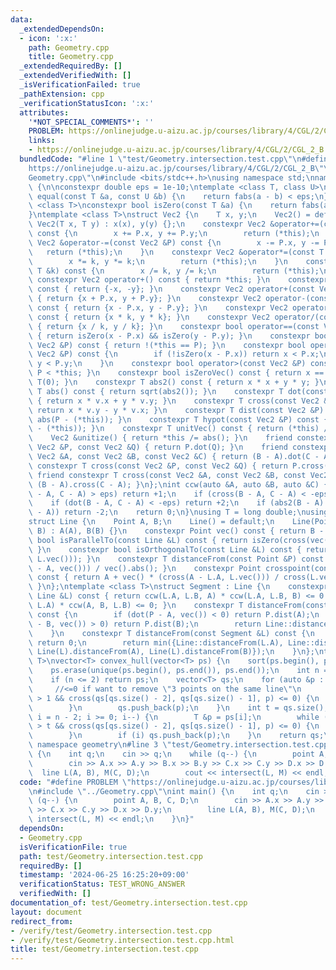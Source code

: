 ```yaml
---
data:
  _extendedDependsOn:
  - icon: ':x:'
    path: Geometry.cpp
    title: Geometry.cpp
  _extendedRequiredBy: []
  _extendedVerifiedWith: []
  _isVerificationFailed: true
  _pathExtension: cpp
  _verificationStatusIcon: ':x:'
  attributes:
    '*NOT_SPECIAL_COMMENTS*': ''
    PROBLEM: https://onlinejudge.u-aizu.ac.jp/courses/library/4/CGL/2/CGL_2_B
    links:
    - https://onlinejudge.u-aizu.ac.jp/courses/library/4/CGL/2/CGL_2_B
  bundledCode: "#line 1 \"test/Geometry.intersection.test.cpp\"\n#define PROBLEM \"\
    https://onlinejudge.u-aizu.ac.jp/courses/library/4/CGL/2/CGL_2_B\"\n#line 1 \"\
    Geometry.cpp\"\n#include <bits/stdc++.h>\nusing namespace std;\nnamespace geometry\
    \ {\n\nconstexpr double eps = 1e-10;\ntemplate <class T, class U>\nconstexpr bool\
    \ equal(const T &a, const U &b) {\n    return fabs(a - b) < eps;\n}\ntemplate\
    \ <class T>\nconstexpr bool isZero(const T &a) {\n    return fabs(a) < eps;\n\
    }\ntemplate <class T>\nstruct Vec2 {\n    T x, y;\n    Vec2() = default;\n   \
    \ Vec2(T x, T y) : x(x), y(y) {};\n    constexpr Vec2 &operator+=(const Vec2 &P)\
    \ const {\n        x += P.x, y += P.y;\n        return (*this);\n    }\n    constexpr\
    \ Vec2 &operator-=(const Vec2 &P) const {\n        x -= P.x, y -= P.y;\n     \
    \   return (*this);\n    }\n    constexpr Vec2 &operator*=(const T &k) const {\n\
    \        x *= k, y *= k;\n        return (*this);\n    }\n    constexpr Vec2 &operator/=(const\
    \ T &k) const {\n        x /= k, y /= k;\n        return (*this);\n    }\n   \
    \ constexpr Vec2 operator+() const { return *this; }\n    constexpr Vec2 operator-()\
    \ const { return {-x, -y}; }\n    constexpr Vec2 operator+(const Vec2 &P) const\
    \ { return {x + P.x, y + P.y}; }\n    constexpr Vec2 operator-(const Vec2 &P)\
    \ const { return {x - P.x, y - P.y}; }\n    constexpr Vec2 operator*(const T &k)\
    \ const { return {x * k, y * k}; }\n    constexpr Vec2 operator/(const T &k) const\
    \ { return {x / k, y / k}; }\n    constexpr bool operator==(const Vec2 &P) const\
    \ { return isZero(x - P.x) && isZero(y - P.y); }\n    constexpr bool operator!=(const\
    \ Vec2 &P) const { return !(*this == P); }\n    constexpr bool operator<(const\
    \ Vec2 &P) const {\n        if (!isZero(x - P.x)) return x < P.x;\n        return\
    \ y < P.y;\n    }\n    constexpr bool operator>(const Vec2 &P) const { return\
    \ P < *this; }\n    constexpr bool isZeroVec() const { return x == T(0) && y ==\
    \ T(0); }\n    constexpr T abs2() const { return x * x + y * y; }\n    constexpr\
    \ T abs() const { return sqrt(abs2()); }\n    constexpr T dot(const Vec2 &v) const\
    \ { return x * v.x + y * v.y; }\n    constexpr T cross(const Vec2 &v) const {\
    \ return x * v.y - y * v.x; }\n    constexpr T dist(const Vec2 &P) const { return\
    \ abs(P - (*this)); }\n    constexpr T hypot(const Vec2 &P) const { return abs2(P\
    \ - (*this)); }\n    constexpr T unitVec() const { return (*this) / abs(); }\n\
    \    Vec2 &unitize() { return *this /= abs(); }\n    friend constexpr T dot(const\
    \ Vec2 &P, const Vec2 &Q) { return P.dot(Q); }\n    friend constexpr T dot(const\
    \ Vec2 &A, const Vec2 &B, const Vec2 &C) { return (B - A).dot(C - A); }\n    friend\
    \ constexpr T cross(const Vec2 &P, const Vec2 &Q) { return P.cross(Q); }\n   \
    \ friend constexpr T cross(const Vec2 &A, const Vec2 &B, const Vec2 &C) { return\
    \ (B - A).cross(C - A); }\n};\nint ccw(auto &A, auto &B, auto &C) {\n    if (cross(B\
    \ - A, C - A) > eps) return +1;\n    if (cross(B - A, C - A) < -eps) return -1;\n\
    \    if (dot(B - A, C - A) < -eps) return +2;\n    if (abs2(B - A) + eps < abs2(C\
    \ - A)) return -2;\n    return 0;\n}\nusing T = long double;\nusing Point = Vec2<T>;\n\
    struct Line {\n    Point A, B;\n    Line() = default;\n    Line(Point A, Point\
    \ B) : A(A), B(B) {}\n    constexpr Point vec() const { return B - A; }\n    constexpr\
    \ bool isParallelTo(const Line &L) const { return isZero(cross(vec(), L.vec()));\
    \ }\n    constexpr bool isOrthogonalTo(const Line &L) const { return isZero(dot(vec(),\
    \ L.vec())); }\n    constexpr T distanceFrom(const Point &P) const { return abs(cross(P\
    \ - A, vec())) / vec().abs(); }\n    constexpr Point crosspoint(const Line &L)\
    \ const { return A + vec() * (cross(A - L.A, L.vec())) / cross(L.vec(), vec());\
    \ }\n};\ntemplate <class T>\nstruct Segment : Line {\n    constexpr bool intersect(const\
    \ Line &L) const { return ccw(L.A, L.B, A) * ccw(L.A, L.B, B) <= 0 && ccw(A, B,\
    \ L.A) * ccw(A, B, L.B) <= 0; }\n    constexpr T distanceFrom(const Point &P)\
    \ const {\n        if (dot(P - A, vec()) < 0) return P.dist(A);\n        if (dot(P\
    \ - B, vec()) > 0) return P.dist(B);\n        return Line::distanceFrom(P);\n\
    \    }\n    constexpr T distanceFrom(const Segment &L) const {\n        if (intersect(L))\
    \ return 0;\n        return min({Line::distanceFrom(L.A), Line::distanceFrom(L.B),\
    \ Line(L).distanceFrom(A), Line(L).distanceFrom(B)});\n    }\n};\ntemplate <class\
    \ T>\nvector<T> convex_hull(vector<T> ps) {\n    sort(ps.begin(), ps.end());\n\
    \    ps.erase(unique(ps.begin(), ps.end()), ps.end());\n    int n = ps.size();\n\
    \    if (n <= 2) return ps;\n    vector<T> qs;\n    for (auto &p : ps) {\n   \
    \     //<=0 if want to remove \"3 points on the same line\"\n        while (qs.size()\
    \ > 1 && cross(qs[qs.size() - 2], qs[qs.size() - 1], p) <= 0) {\n            qs.pop_back();\n\
    \        }\n        qs.push_back(p);\n    }\n    int t = qs.size();\n    for (int\
    \ i = n - 2; i >= 0; i--) {\n        T &p = ps[i];\n        while ((int)qs.size()\
    \ > t && cross(qs[qs.size() - 2], qs[qs.size() - 1], p) <= 0) {\n            qs.pop_back();\n\
    \        }\n        if (i) qs.push_back(p);\n    }\n    return qs;\n}\n};  //\
    \ namespace geometry\n#line 3 \"test/Geometry.intersection.test.cpp\"\nint main()\
    \ {\n    int q;\n    cin >> q;\n    while (q--) {\n        point A, B, C, D;\n\
    \        cin >> A.x >> A.y >> B.x >> B.y >> C.x >> C.y >> D.x >> D.y;\n      \
    \  line L(A, B), M(C, D);\n        cout << intersect(L, M) << endl;\n    }\n}\n"
  code: "#define PROBLEM \"https://onlinejudge.u-aizu.ac.jp/courses/library/4/CGL/2/CGL_2_B\"\
    \n#include \"../Geometry.cpp\"\nint main() {\n    int q;\n    cin >> q;\n    while\
    \ (q--) {\n        point A, B, C, D;\n        cin >> A.x >> A.y >> B.x >> B.y\
    \ >> C.x >> C.y >> D.x >> D.y;\n        line L(A, B), M(C, D);\n        cout <<\
    \ intersect(L, M) << endl;\n    }\n}"
  dependsOn:
  - Geometry.cpp
  isVerificationFile: true
  path: test/Geometry.intersection.test.cpp
  requiredBy: []
  timestamp: '2024-06-25 16:25:20+09:00'
  verificationStatus: TEST_WRONG_ANSWER
  verifiedWith: []
documentation_of: test/Geometry.intersection.test.cpp
layout: document
redirect_from:
- /verify/test/Geometry.intersection.test.cpp
- /verify/test/Geometry.intersection.test.cpp.html
title: test/Geometry.intersection.test.cpp
---
```

